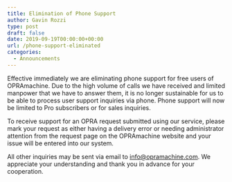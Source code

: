 ```yaml
---
title: Elimination of Phone Support
author: Gavin Rozzi
type: post
draft: false
date: 2019-09-19T00:00:00+00:00
url: /phone-support-eliminated
categories:
  - Announcements
---
```

Effective immediately we are eliminating phone support for free users of OPRAmachine. Due to the high volume of calls we have received and limited manpower that we have to answer them, it is no longer sustainable for us to be able to process user support inquiries via phone. Phone support will now be limited to Pro subscribers or for sales inquiries.

To receive support for an OPRA request submitted using our service, please mark your request as either having a delivery error or needing administrator attention from the request page on the OPRAmachine website and your issue will be entered into our system.

All other inquiries may be sent via email to info@opramachine.com. We appreciate your understanding and thank you in advance for your cooperation.